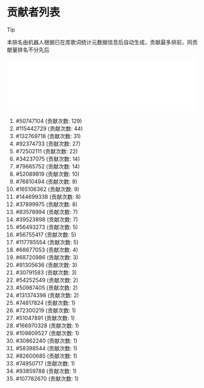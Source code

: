 # 贡献者列表

> [!TIP]
> 本排名由机器人根据已在库歌词统计元数据信息后自动生成，贡献最多排前，同贡献量排名不分先后

![贡献者头像画廊](./CONTRIBUTORS.svg)

1. #50747104 (贡献次数: 129)
2. #115442729 (贡献次数: 44)
3. #132769718 (贡献次数: 31)
4. #92374733 (贡献次数: 27)
5. #72502111 (贡献次数: 22)
6. #34237075 (贡献次数: 14)
7. #79665752 (贡献次数: 14)
8. #52089819 (贡献次数: 10)
9. #76810494 (贡献次数: 9)
10. #165106362 (贡献次数: 9)
11. #144699338 (贡献次数: 8)
12. #37899975 (贡献次数: 8)
13. #83578994 (贡献次数: 7)
14. #39523898 (贡献次数: 7)
15. #56493273 (贡献次数: 5)
16. #56755417 (贡献次数: 5)
17. #117785554 (贡献次数: 5)
18. #68677053 (贡献次数: 4)
19. #68720986 (贡献次数: 3)
20. #91305636 (贡献次数: 3)
21. #30791583 (贡献次数: 3)
22. #54252549 (贡献次数: 2)
23. #50987405 (贡献次数: 2)
24. #131374398 (贡献次数: 2)
25. #74817824 (贡献次数: 1)
26. #72300219 (贡献次数: 1)
27. #51047891 (贡献次数: 1)
28. #166970328 (贡献次数: 1)
29. #109809527 (贡献次数: 1)
30. #30862240 (贡献次数: 1)
31. #58398544 (贡献次数: 1)
32. #82600685 (贡献次数: 1)
33. #74950717 (贡献次数: 1)
34. #93859788 (贡献次数: 1)
35. #107782670 (贡献次数: 1)
